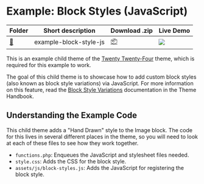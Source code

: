 # Example: Block Styles (JavaScript)

<!-- Please, do not remove these @TABLE EXAMPLES BEGIN and @TABLE EXAMPLES END comments or modify the table inside. This table is automatically generated from the data at _data/examples.json and _data/tags.json -->
<!-- @TABLE EXAMPLES BEGIN -->
| Folder                                                                                          | Short description      | Download .zip                                                                                                       | Live Demo                                                                                                                                                                                                                                                                               |
| ----------------------------------------------------------------------------------------------- | ---------------------- | ------------------------------------------------------------------------------------------------------------------- | --------------------------------------------------------------------------------------------------------------------------------------------------------------------------------------------------------------------------------------------------------------------------------------- |
| [📁](https://github.com/wptrainingteam/block-theme-examples/tree/master/example-block-style-js) | example-block-style-js | [📦](https://raw.githubusercontent.com/wptrainingteam/block-theme-examples/master/_zips/example-block-style-js.zip) | [![](https://raw.githubusercontent.com/wptrainingteam/block-theme-examples/master/_assets/icon-wp.svg)](https://playground.wordpress.net/?blueprint-url=https://raw.githubusercontent.com/wptrainingteam/block-theme-examples/master/example-block-style-js/_playground/blueprint.json) |
<!-- @TABLE EXAMPLES END -->

This is an example child theme of the [Twenty Twenty-Four](https://wordpress.org/themes/twentytwentyfour/) theme, which is required for this example to work.

The goal of this child theme is to showcase how to add custom block styles (also known as block style variations) via JavaScript. For more information on this feature, read the [Block Style Variations](https://developer.wordpress.org/themes/features/block-style-variations/) documentation in the Theme Handbook.

## Understanding the Example Code

This child theme adds a "Hand Drawn" style to the Image block. The code for this lives in several different places in the theme, so you will need to look at each of these files to see how they work together.

- `functions.php`: Enqueues the JavaScript and stylesheet files needed.
- `style.css`: Adds the CSS for the block style.
- `assets/js/block-styles.js`: Adds the JavaScript for registering the block style.
